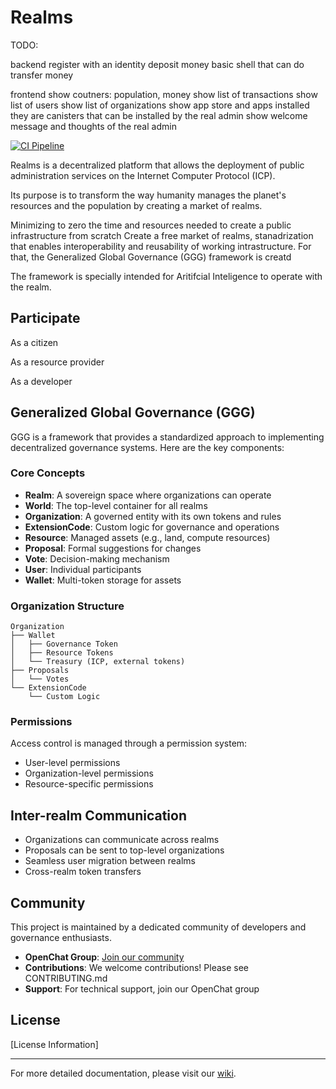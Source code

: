 # Realms

TODO: 

backend
    register with an identity
    deposit money
    basic shell that can do transfer money

frontend
    show coutners: population, money
    show list of transactions
    show list of users
    show list of organizations
    show app store and apps installed
        they are canisters that can be installed by the real admin
    show welcome message and thoughts of the real admin





[![CI Pipeline](https://github.com/smart-social-contracts/smart-social-contracts/actions/workflows/main.yml/badge.svg)](https://github.com/smart-social-contracts/smart-social-contracts/actions/workflows/main.yml)

Realms is a decentralized platform that allows the deployment of public administration services on the Internet Computer Protocol (ICP).

Its purpose is to transform the way humanity manages the planet's resources and the population by creating a market of realms.

Minimizing to zero the time and resources needed to create a public infrastructure from scratch
Create a free market of realms,
stanadrization that enables interoperability and reusability of working intrastructure. For that, the Generalized Global Governance (GGG) framework is creatd

The framework is specially intended for Aritifcial Inteligence to operate with the realm.


## Participate

As a citizen

As a resource provider

As a developer



## Generalized Global Governance (GGG)

GGG is a framework that provides a standardized approach to implementing decentralized governance systems. Here are the key components:

### Core Concepts

- **Realm**: A sovereign space where organizations can operate
- **World**: The top-level container for all realms
- **Organization**: A governed entity with its own tokens and rules
- **ExtensionCode**: Custom logic for governance and operations
- **Resource**: Managed assets (e.g., land, compute resources)
- **Proposal**: Formal suggestions for changes
- **Vote**: Decision-making mechanism
- **User**: Individual participants
- **Wallet**: Multi-token storage for assets

### Organization Structure

```
Organization
├── Wallet
│   ├── Governance Token
│   ├── Resource Tokens
│   └── Treasury (ICP, external tokens)
├── Proposals
│   └── Votes
└── ExtensionCode
    └── Custom Logic
```

### Permissions

Access control is managed through a permission system:
- User-level permissions
- Organization-level permissions
- Resource-specific permissions

## Inter-realm Communication

- Organizations can communicate across realms
- Proposals can be sent to top-level organizations
- Seamless user migration between realms
- Cross-realm token transfers




## Community

This project is maintained by a dedicated community of developers and governance enthusiasts.

- **OpenChat Group**: [Join our community](https://openchat.com/group/smart-social-contracts)
- **Contributions**: We welcome contributions! Please see CONTRIBUTING.md
- **Support**: For technical support, join our OpenChat group

## License

[License Information]

---

For more detailed documentation, please visit our [wiki](https://github.com/your-repo/wiki).
